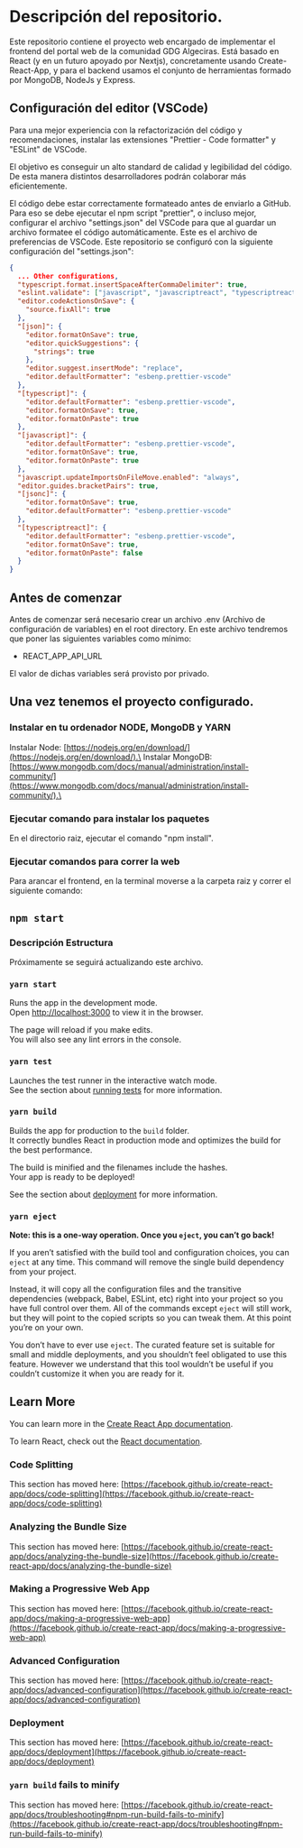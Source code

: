 # Descripción del repositorio.

Este repositorio contiene el proyecto web encargado de implementar el frontend del portal web de la comunidad GDG Algeciras. Está basado en React (y en un futuro apoyado por Nextjs), concretamente usando Create-React-App, y para el backend usamos el conjunto de herramientas formado por MongoDB, NodeJs y Express.

## Configuración del editor (VSCode)

Para una mejor experiencia con la refactorización del código y recomendaciones, instalar las extensiones "Prettier - Code formatter" y "ESLint" de VSCode.

El objetivo es conseguir un alto standard de calidad y legibilidad del código. De esta manera distintos desarrolladores podrán colaborar más eficientemente.

El código debe estar correctamente formateado antes de enviarlo a GitHub. Para eso se debe ejecutar el npm script "prettier", o incluso mejor, configurar el archivo "settings.json" del VSCode para que al guardar un archivo formatee el código automáticamente. Este es el archivo de preferencias de VSCode.
Este repositorio se configuró con la siguiente configuración del "settings.json":

```json
{
  ... Other configurations,
  "typescript.format.insertSpaceAfterCommaDelimiter": true,
  "eslint.validate": ["javascript", "javascriptreact", "typescriptreact"],
  "editor.codeActionsOnSave": {
    "source.fixAll": true
  },
  "[json]": {
    "editor.formatOnSave": true,
    "editor.quickSuggestions": {
      "strings": true
    },
    "editor.suggest.insertMode": "replace",
    "editor.defaultFormatter": "esbenp.prettier-vscode"
  },
  "[typescript]": {
    "editor.defaultFormatter": "esbenp.prettier-vscode",
    "editor.formatOnSave": true,
    "editor.formatOnPaste": true
  },
  "[javascript]": {
    "editor.defaultFormatter": "esbenp.prettier-vscode",
    "editor.formatOnSave": true,
    "editor.formatOnPaste": true
  },
  "javascript.updateImportsOnFileMove.enabled": "always",
  "editor.guides.bracketPairs": true,
  "[jsonc]": {
    "editor.formatOnSave": true,
    "editor.defaultFormatter": "esbenp.prettier-vscode"
  },
  "[typescriptreact]": {
    "editor.defaultFormatter": "esbenp.prettier-vscode",
    "editor.formatOnSave": true,
    "editor.formatOnPaste": false
  }
}
```

## Antes de comenzar

Antes de comenzar será necesario crear un archivo .env (Archivo de configuración de variables) en el root directory. En este archivo tendremos que poner las siguientes variables como mínimo:

- REACT_APP_API_URL

El valor de dichas variables será provisto por privado.

## Una vez tenemos el proyecto configurado.

### Instalar en tu ordenador NODE, MongoDB y YARN

Instalar Node: [https://nodejs.org/en/download/](https://nodejs.org/en/download/).\
Instalar MongoDB: [https://www.mongodb.com/docs/manual/administration/install-community/](https://www.mongodb.com/docs/manual/administration/install-community/).\

### Ejecutar comando para instalar los paquetes

En el directorio raiz, ejecutar el comando "npm install".

### Ejecutar comandos para correr la web

Para arancar el frontend, en la terminal moverse a la carpeta raiz y correr el siguiente comando:

## `npm start`

### Descripción Estructura

Próximamente se seguirá actualizando este archivo.

### `yarn start`

Runs the app in the development mode.\
Open [http://localhost:3000](http://localhost:3000) to view it in the browser.

The page will reload if you make edits.\
You will also see any lint errors in the console.

### `yarn test`

Launches the test runner in the interactive watch mode.\
See the section about [running tests](https://facebook.github.io/create-react-app/docs/running-tests) for more information.

### `yarn build`

Builds the app for production to the `build` folder.\
It correctly bundles React in production mode and optimizes the build for the best performance.

The build is minified and the filenames include the hashes.\
Your app is ready to be deployed!

See the section about [deployment](https://facebook.github.io/create-react-app/docs/deployment) for more information.

### `yarn eject`

**Note: this is a one-way operation. Once you `eject`, you can’t go back!**

If you aren’t satisfied with the build tool and configuration choices, you can `eject` at any time. This command will remove the single build dependency from your project.

Instead, it will copy all the configuration files and the transitive dependencies (webpack, Babel, ESLint, etc) right into your project so you have full control over them. All of the commands except `eject` will still work, but they will point to the copied scripts so you can tweak them. At this point you’re on your own.

You don’t have to ever use `eject`. The curated feature set is suitable for small and middle deployments, and you shouldn’t feel obligated to use this feature. However we understand that this tool wouldn’t be useful if you couldn’t customize it when you are ready for it.

## Learn More

You can learn more in the [Create React App documentation](https://facebook.github.io/create-react-app/docs/getting-started).

To learn React, check out the [React documentation](https://reactjs.org/).

### Code Splitting

This section has moved here: [https://facebook.github.io/create-react-app/docs/code-splitting](https://facebook.github.io/create-react-app/docs/code-splitting)

### Analyzing the Bundle Size

This section has moved here: [https://facebook.github.io/create-react-app/docs/analyzing-the-bundle-size](https://facebook.github.io/create-react-app/docs/analyzing-the-bundle-size)

### Making a Progressive Web App

This section has moved here: [https://facebook.github.io/create-react-app/docs/making-a-progressive-web-app](https://facebook.github.io/create-react-app/docs/making-a-progressive-web-app)

### Advanced Configuration

This section has moved here: [https://facebook.github.io/create-react-app/docs/advanced-configuration](https://facebook.github.io/create-react-app/docs/advanced-configuration)

### Deployment

This section has moved here: [https://facebook.github.io/create-react-app/docs/deployment](https://facebook.github.io/create-react-app/docs/deployment)

### `yarn build` fails to minify

This section has moved here: [https://facebook.github.io/create-react-app/docs/troubleshooting#npm-run-build-fails-to-minify](https://facebook.github.io/create-react-app/docs/troubleshooting#npm-run-build-fails-to-minify)
